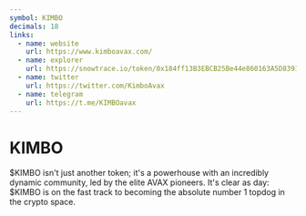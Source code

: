 ```yaml
---
symbol: KIMBO
decimals: 18
links:
  - name: website
    url: https://www.kimboavax.com/
  - name: explorer
    url: https://snowtrace.io/token/0x184ff13B3EBCB25Be44e860163A5D8391Dd568c1
  - name: twitter
    url: https://twitter.com/KimboAvax
  - name: telegram
    url: https://t.me/KIMBOavax
---
```


# KIMBO

$KIMBO isn't just another token; it's a powerhouse with an incredibly dynamic community, led by the elite AVAX pioneers. It's clear as day: $KIMBO is on the fast track to becoming the absolute number 1 topdog in the crypto space.
